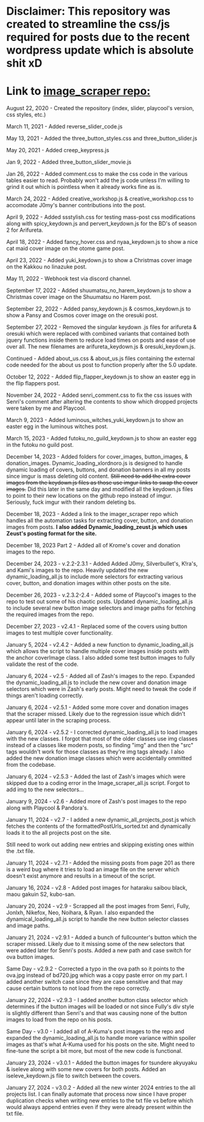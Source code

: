# Disclaimer: This repository was created to streamline the css/js required for posts due to the recent wordpress update which is absolute shit xD

# Link to [image_scraper repo:](https://github.com/xlordnoro/image_scraper)

August 22, 2020 - Created the repository (index, slider, playcool's version, css styles, etc.)

March 11, 2021 - Added reverse_slider_code.js

May 13, 2021 - Added the three_button_styles.css and three_button_slider.js

May 20, 2021 - Added creep_keypress.js

Jan 9, 2022 - Added three_button_slider_movie.js

Jan 26, 2022 - Added comment.css to make the css code in the various tables easier to read. Probably won't add the js code unless I'm willing to grind it out which is pointless when it already works fine as is.

March 24, 2022 - Added creative_workshop.js & creative_workshop.css to accomodate J0my's banner contributions into the post.

April 9, 2022 - Added ssstylish.css for testing mass-post css modifications along with spicy_keydown.js and pervert_keydown.js for the BD's of season 2 for Arifureta.

April 18, 2022 - Added fancy_hover.css and nyaa_keydown.js to show a nice cat maid cover image on the otome game post.

April 23, 2022 - Added yuki_keydown.js to show a Christmas cover image on the Kakkou no Iinazuke post.

May 11, 2022 - Webhook test via discord channel.

September 17, 2022 - Added shuumatsu_no_harem_keydown.js to show a Christmas cover image on the Shuumatsu no Harem post.

September 22, 2022 - Added pansy_keydown.js & cosmos_keydown.js to show a Pansy and Cosmos cover image on the oresuki post.

September 27, 2022 - Removed the singular keydown .js files for arifureta & oresuki which were replaced with combined variants that contained both jquery functions inside them to reduce load times on posts and ease of use over all. The new filenames are arifureta_keydown.js & oresuki_keydown.js.

Continued - Added about_us.css & about_us.js files containing the external code needed for the about us post to function properly after the 5.0 update.

October 12, 2022 - Added flip_flapper_keydown.js to show an easter egg in the flip flappers post.

November 24, 2022 - Added senri_comment.css to fix the css issues with Senri's comment after altering the contents to show which dropped projects were taken by me and Playcool.

March 9, 2023 - Added luminous_witches_yuki_keydown.js to show an easter egg in the luminous witches post.

March 15, 2023 - Added futoku_no_guild_keydown.js to show an easter egg in the futoku no guild post.

December 14, 2023 - Added folders for cover_images, button_images, & donation_images. Dynamic_loading_xlordnoro.js is designed to handle dynamic loading of covers, buttons, and donation banners in all my posts since imgur is mass deleting old content. ~~Still need to add the extra cover images from the keydown.js files as those use imgur links to swap the cover images.~~ Did this later in the same day and modified all the keydown.js files to point to their new locations on the github repo instead of imgur. Seriously, fuck imgur with their random deleting bs.

December 18, 2023 - Added a link to the imager_scraper repo which handles all the automation tasks for extracting cover, button, and donation images from posts. **I also added Dynamic_loading_zeust.js which uses Zeust's posting format for the site.** 

December 18, 2023 Part 2 - Added all of Krome's cover and donation images to the repo.

December 24, 2023 - v.2.2-2.3.1 - Added Added J0my, Silverbullet's, K!ra's, and Kami's images to the repo. Heavily updated the new dynamic_loading_all.js to include more selectors for extracting various cover, button, and donation images within other posts on the site.

December 26, 2023 - v.2.3.2-2.4 - Added some of Playcool's images to the repo to test out some of his chaotic posts. Updated dynamic_loading_all.js to include several new button image selectors and image paths for fetching the required images from the repo.

December 27, 2023 - v2.4.1 - Replaced some of the covers using button images to test multiple cover functionality.

January 5, 2024 - v2.4.2 - Added a new function to dynamic_loading_all.js which allows the script to handle multiple cover images inside posts with the anchor coverImage class. I also added some test button images to fully validate the rest of the code.

January 6, 2024 - v2.5 - Added all of Zash's images to the repo. Expanded the dynamic_loading_all.js to include the new cover and donation image selectors which were in Zash's early posts. Might need to tweak the code if things aren't loading correctly.

January 6, 2024 - v2.5.1 - Added some more cover and donation images that the scraper missed. Likely due to the regression issue which didn't appear until later in the scraping process.

January 6, 2024 - v2.5.2 - I corrected dynamic_loading_all.js to load images with the new classes. I forgot that most of the older classes use img classes instead of a classes like modern posts, so finding "img" and then the "src" tags wouldn't work for those classes as they're img tags already. I also added the new donation image classes which were accidentally ommitted from the codebase.

January 6, 2024 - v2.5.3 - Added the last of Zash's images which were skipped due to a coding error in the Image_scraper_all.js script. Forgot to add img to the new selectors...

January 9, 2024 - v2.6 - Added more of Zash's post images to the repo along with Playcool & Pandora's.

January 11, 2024 - v2.7 - I added a new dynamic_all_projects_post.js which fetches the contents of the formattedPostUrls_sorted.txt and dynamically loads it to the all projects post on the site.

Still need to work out adding new entries and skipping existing ones within the .txt file.

January 11, 2024 - v2.7.1 - Added the missing posts from page 201 as there is a weird bug where it tries to load an image file on the server which doesn't exist anymore and results in a timeout of the script.

January 16, 2024 - v2.8 - Added post images for hataraku saibou black, maou gakuin S2, kubo-san.

January 20, 2024 - v2.9 - Scrapped all the post images from Senri, Fully, Jonlxh, Nikefox, Neo, Noihara, & Ryan. I also expanded the dynamical_loading_all.js script to handle the new button selector classes and image paths.

January 21, 2024 - v2.9.1 - Added a bunch of fullcounter's button which the scraper missed. Likely due to it missing some of the new selectors that were added later for Senri's posts. Added a new path and case switch for ova button images.

Same Day - v2.9.2 - Corrected a typo in the ova path so it points to the ova.jpg instead of bd720.jpg which was a copy paste error on my part. I added another switch case since they are case sensitive and that may cause certain buttons to not load from the repo correctly.

January 22, 2024 - v2.9.3 - I added another button class selector which determines if the button images will be loaded or not since Fully's div style is slightly different than Senri's and that was causing none of the button images to load from the repo on his posts.

Same Day - v3.0 - I added all of A-Kuma's post images to the repo and expanded the dynamic_loading_all.js to handle more variance within spoiler images as that's what A-Kuma used for his posts on the site. Might need to fine-tune the script a bit more, but most of the new code is functional.

January 23, 2024 - v3.0.1 - Added the button images for tsundere akyuyaku & iseleve along with some new covers for both posts. Added an iseleve_keydown.js file to switch between the covers.

January 27, 2024 - v3.0.2 - Added all the new winter 2024 entries to the all projects list. I can finally automate that process now since I have proper duplication checks when writing new entries to the txt file vs before which would always append entries even if they were already present within the txt file.